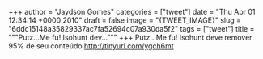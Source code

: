 
+++
author = "Jaydson Gomes"
categories = ["tweet"]
date = "Thu Apr 01 12:34:14 +0000 2010"
draft = false
image = "{TWEET_IMAGE}"
slug = "6ddc15148a35829337ac7fa52694c07a930da5f2"
tags = ["tweet"]
title = """Putz...Me fu! Isohunt dev..."""
+++
Putz...Me fu! Isohunt deve remover 95% de seu conteúdo http://tinyurl.com/ygch6mt
